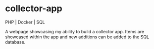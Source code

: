 # collector-app
PHP | Docker | SQL 

A webpage showcasing my ability to build a collector app.
Items are showcased within the app and new additions can be added to the SQL database.
